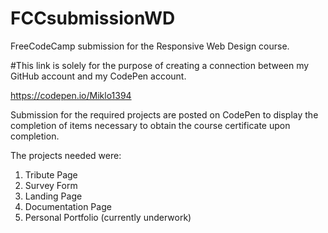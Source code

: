 # FCCsubmissionWD

FreeCodeCamp submission for the Responsive Web Design course.

#This link is solely for the purpose of creating a connection between my GitHub account and my CodePen account.

https://codepen.io/Miklo1394

Submission for the required projects are posted on CodePen to display the completion of items necessary to obtain the course certificate upon completion.

The projects needed were:

1. Tribute Page
2. Survey Form
3. Landing Page
4. Documentation Page
5. Personal Portfolio (currently underwork)
